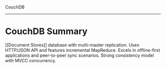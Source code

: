 CouchDB

---

# **CouchDB Summary**
[[Document Stores]] database with multi-master replication. Uses HTTP/JSON API and features incremental MapReduce. Excels in offline-first applications and peer-to-peer sync scenarios. Strong consistency model with MVCC concurrency.